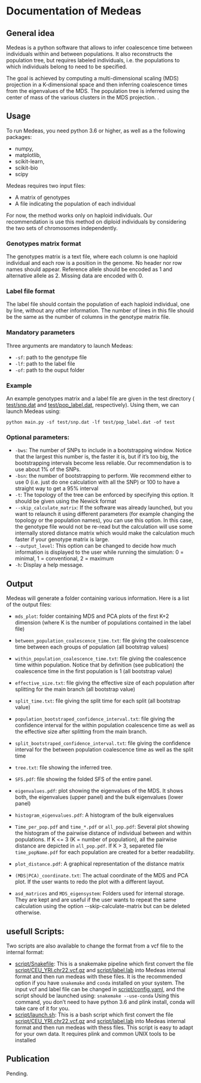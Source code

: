 # Documentation of Medeas
## General idea
Medeas is a python software that allows to infer coalescence time between individuals within and between populations. It also reconstructs the population tree, but requires labeled individuals, i.e. the populations to which individuals belong to need to be specified.

The goal is achieved by computing a multi-dimensional scaling (MDS) projection in a K-dimensional space and then inferring coalescence times from the eigenvalues of the MDS. The population tree is inferred using the center of mass of the various clusters in the MDS projection. .

## Usage
To run Medeas, you need python 3.6 or higher, as well as a the following packages: 
- numpy, 
- matplotlib, 
- scikit-learn, 
- scikit-bio
- scipy

Medeas requires two input files:
- A matrix of genotypes
- A file indicating the population of each individual

For now, the method works only on haploid individuals. Our recommendation is use this method on diploid individuals by considering the two sets of chromosomes independently. 
### Genotypes matrix format
The genotypes matrix is a text file, where each column is one haploid individual and each row is a position in the genome. No header nor row names should appear. Reference allele should be encoded as 1 and alternative allele as 2. Missing data are encoded with 0. 
### Label file format
The label file should contain the population of each haploid individual, one by line, without any other information. The number of lines in this file should be the same as the number of columns in the genotype matrix file. 
### Mandatory parameters

Three arguments are mandatory to launch Medeas:
- `-sf`: path to the genotype file
- `-lf`:  path to the label file
- `-of`: path to the ouput folder

### Example
An example genotypes matrix and a label file are given in the test directory ( [test/snp.dat](test/snp.dat) and  [test/pop_label.dat](test/pop_label.dat), respectively). Using them, we can launch Medeas using: 
```
python main.py -sf test/snp.dat -lf test/pop_label.dat -of test
```
### Optional parameters:
- `-bws`: The number of SNPs to include in a bootstrapping window. Notice that the largest this number is, the faster it is, but if it’s too big, the bootstrapping intervals become less reliable. Our recommendation is to use about 1% of the SNPs. 
- `-bsn`: the number of bootstrapping to perform. We recommend either to use 0 (i.e. just do one calculation with all the SNP) or 100 to have a straight way to get a 95% interval
- `-t`: The topology of the tree can be enforced by specifying this option. It should be given using the Newick format
- `--skip_calculate_matrix`: If the software was already launched, but you want to relaunch it using different parameters (for example changing the topology or the population names), you can use this option. In this case, the genotype file would not be re-read but the calculation will use some internally stored distance matrix which would make the calculation much faster if your genotype matrix is large.
- `--output_level`: This option can be changed to decide how much information is displayed to the user while running the simulation: 0 = minimal, 1 = conventional, 2 = maximum
- `-h`: Display a help message.


## Output
Medeas will generate a folder containing various information. Here is a list of the output files:
- `mds_plot`: folder containing MDS and PCA plots of the first K+2 dimension (where K is the number of populations contained in the label file)
- `between_population_coalescence_time.txt`: file giving the coalescence time between each groups of population (all bootstrap values)
- `within_population_coalescence_time.txt`: file giving the coalescence time within population. Notice that by definition (see publication) the coalescence time in the first population is 1 (all bootstrap value)
- `effective_size.txt`: file giving the effective size of each population after splitting for the main branch (all bootstrap value)
- `split_time.txt`: file giving the split time for each split (all bootstrap value)
- `population_bootstraped_confidence_interval.txt`: file giving the confidence interval for the within population coalescence time as well as the effective size after splitting from the main branch. 
- `split_bootstraped_confidence_interval.txt`: file giving the confidence interval for the between population coalescence time as well as the split time
 
- `tree.txt`: file showing the inferred tree.
- `SFS.pdf`:  file showing the folded SFS of the entire panel. 
- `eigenvalues.pdf`: plot showing the eigenvalues of the MDS. It shows both, the eigenvalues (upper panel) and the bulk eigenvalues (lower panel)
- `histogram_eigenvalues.pdf`: A histogram of the bulk eigenvalues
- `Time_per_pop.pdf` and `time_*.pdf` or `all_pop.pdf`: Several plot showing the histogram of the pairwise distance of individual between and within populations. If K <= 3 (K = number of population), all the pairwise distance are depicted in  `all_pop.pdf`. If K > 3, separeted file `time_popName.pdf` for each population are created for a better readability. 
- `plot_distance.pdf`: A graphical representation of the distance matrix
- `(MDS|PCA)_coordinate.txt`: The actual coordinate of the MDS and PCA plot. If the user wants to redo the plot with a different layout. 
- `asd_matrices` and `MDS_eigensystem`: Folders used for internal storage. They are kept and are useful if the user wants to repeat the same calculation using the option --skip-calculate-matrix but can be deleted otherwise. 

## usefull Scripts:
Two scripts are also available to change the format from a vcf file to the internal format: 
- [script/Snakefile](script/Snakefile): This is a snakemake pipeline which first convert the file [script/CEU_YRI.chr22.vcf.gz](script/CEU_YRI.chr22.vcf.gz) and [script/label.lab](script/label.lab) into Medeas internal format and then run medeas with these files.  It is the recommended option if you have `snakemake` and `conda` installed on your system. The input vcf and label file can be changed in [script/config.yaml](script/config.yaml), and the script should be launched using:
```snakemake --use-conda```
Using this command, you don’t need to have python 3.6 and plink install, conda will take care of it for you. 
- [script/launch.sh](script/launch.sh): This is a bash script which first convert the file [script/CEU_YRI.chr22.vcf.gz](script/CEU_YRI.chr22.vcf.gz) and [script/label.lab](script/label.lab) into Medeas internal format and then run medeas with thess files. This script is easy to adapt for your own data. It requires plink and common UNIX tools to be installed

## Publication
Pending.

